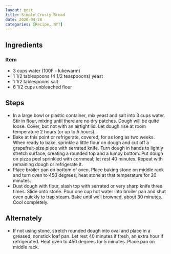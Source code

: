 ```yaml
---
layout: post
title: Simple Crusty Bread
date: 2020-04-28
categories: [Recipe, NYT]
---
```


## Ingredients

### Item

* 3 cups water (100F - lukewarm)
* 1 1/2 tablespoons (4 1/2 teaspooons) yeast
* 1 1/2 tablespoons salt
* 6 1/2 cups unbleached flour

## Steps

- In a large bowl or plastic container, mix yeast and salt into 3 cups water. Stir in flour, mixing until there are no dry patches. Dough will be quite loose. Cover, but not with an airtight lid. Let dough rise at room temperature 2 hours (or up to 5 hours).
- Bake at this point or refrigerate, covered, for as long as two weeks. When ready to bake, sprinkle a little flour on dough and cut off a grapefruit-size piece with serrated knife. Turn dough in hands to lightly stretch surface, creating a rounded top and a lumpy bottom. Put dough on pizza peel sprinkled with cornmeal; let rest 40 minutes. Repeat with remaining dough or refrigerate it.
- Place broiler pan on bottom of oven. Place baking stone on middle rack and turn oven to 450 degrees; heat stone at that temperature for 20 minutes.
- Dust dough with flour, slash top with serrated or very sharp knife three times. Slide onto stone. Pour one cup hot water into broiler pan and shut oven quickly to trap steam. Bake until well browned, about 30 minutes. Cool completely.

## Alternately

- If not using stone, stretch rounded dough into oval and place in a greased, nonstick loaf pan. Let rest 40 minutes if fresh, an extra hour if refrigerated. Heat oven to 450 degrees for 5 minutes. Place pan on middle rack.
